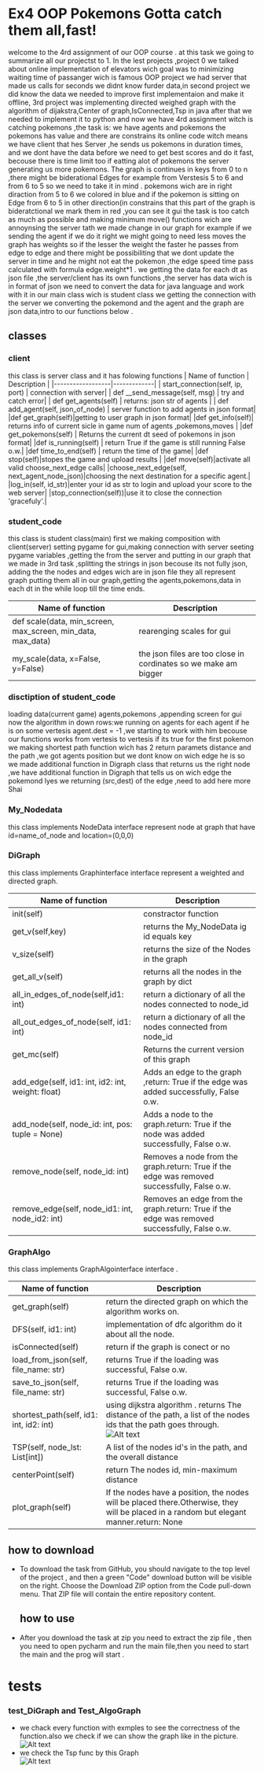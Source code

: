 # Ex4 OOP Pokemons Gotta catch them all,fast!
welcome to the 4rd assignment of our OOP course .
at this task we going to summarize all our projectst 
to 1. In the lest projects ,project 0 we talked about 
online implementation of elevators wich goal was to minimizing 
waiting time of passanger wich is famous OOP project we had server
that made us calls for seconds we didnt know furder data,in second 
project we did know the data we needed to improve first implementaion and make it offline,
3rd  project was implementing directed weighed graph with the algorithm
of dijakstra,Center of graph,IsConnected,Tsp in java after that 
we needed to implement it to python and now we have 4rd assignment 
witch is catching pokemons ,the task is: we have agents and pokemons 
the pokemons has value and there are constrains its online code witch means
we have client that hes Server ,he sends us pokemons in duration times,
and we dont have the data before we need to get best scores and do it fast,
becouse there is time limit too if eatting alot of pokemons the server generating
us more pokemons. 
The graph is continues in keys from 0 to n ,there might be biderational Edges for example
from Verstesis 5 to 6 and from 6 to 5 so we need to take it in mind .
pokemons wich are in right diraction from 5 to 6 we colored in blue and if the pokemon 
is sitting on Edge from 6 to 5 in other direction(in constrains that this part of the graph 
is bideratctional we mark them in red ,you can see it gui the task is too catch as much as possible
and making minimum move() functions wich are annoynsing the server tath we made change in our graph
for example if we sending the agent if we do it right we might going to need less moves
the graph has weights so if the lesser the weight the faster he passes from edge to edge
and there might be possibiliting that we dont update the server in time and he might not 
eat the pokemon ,the edge speed time pass calculated with formula edge.weight*1 .
we getting the data for each dt as json file ,the server/client has its own functions
,the server has data wich is in format of json we need to convert the data for java language
and work with it in our main class wich is student class we getting the connection with the server
we converting the pokemond and the agent and the graph are json data,intro to our functions below .


## classes 

### client <br />
  this class is server class and it has folowing functions
  | Name of function | Description |
  |------------------|-------------|
  | start_connection(self, ip, port)  | connection with server|
  | def __send_message(self, msg)  | try and catch error|
  | def get_agents(self)  | returns: json str of agents |
  | def add_agent(self, json_of_node)  | server function to add agents in json format|
  |def get_graph(self)|getting to user graph in json format|
  |def get_info(self)| returns info of current sicle in  game num of agents ,pokemons,moves |
  |def get_pokemons(self) | Returns the current dt seed of pokemons in json format|
  |def is_running(self) | return True if the game is still running False o.w.|
  |def time_to_end(self) |  return the time of the game|
  |def stop(self)|stopes the game and upload results |
  |def move(self)|activate all valid choose_next_edge calls|
  |choose_next_edge(self, next_agent_node_json)|choosing the next destination for a specific agent.|
  |log_in(self, id_str)|enter your id as str to login and upload your score to the web server|
  |stop_connection(self))|use it to close the connection 'gracefuly'.|
  
### student_code <br />
  this class is student class(main) first we making composition with
  client(server) setting pygame for gui,making connection with server
  seeting pygame variables ,getting the from the server and putting in our graph 
  that we made in 3rd task ,splitting the strings in json becouse its not fully json,
  adding the the nodes and edges wich are in json file they all represent graph putting them all
  in our graph,getting the agents,pokemons,data  in each dt in the while loop till the time ends.
  
  
  | Name of function | Description |
  |------------------|-------------|
  | def scale(data, min_screen, max_screen, min_data, max_data)  | rearenging scales for gui|
  | my_scale(data, x=False, y=False)  | the json files are too close in cordinates so we make am bigger|
  ### disctiption of student_code <br />
  loading data(current game) agents,pokemons ,appending screen for gui
  now the algorithm in down rows:we running on agents for each agent if he 
  is on some vertesis agent.dest = -1 ,we starting to work with him
  becouse our functions works from vertesis to vertesis if its true 
  for the first pokemon we making shortest path function 
  wich has 2 return paramets distance and the path ,we got agents position
  but we dont know on wich edge he is so we made additional function in 
  Digraph class that returns us the right node ,we have additional function
  in Digraph that tells us on wich edge the pokemond lyes we returning 
  (src,dest) of the edge ,need to add here more Shai
  
### My_Nodedata <br />
  this class implements NodeData interface represent node at graph
  that have id=name_of_node and location=(0,0,0) 
  
 
### DiGraph  <br />
  this class implements Graphinterface interface represent a weighted
  and directed graph.

  | Name of function | Description |
  |------------------|-------------|
  | init(self)       | constractor function|
  | get_v(self,key)  | returns the My_NodeData ig id equals key |
  | v_size(self)     | returns the size of the Nodes in the graph |
  | get_all_v(self)  | returns all the nodes in the graph by dict|
  | all_in_edges_of_node(self,id1: int)|return a dictionary of all the nodes connected to node_id|
  |all_out_edges_of_node(self, id1: int)| return a dictionary of all the nodes connected from node_id|
  |get_mc(self) | Returns the current version of this graph|
  |add_edge(self, id1: int, id2: int, weight: float) | Adds an edge to the graph ,return: True if the edge was added successfully, False o.w.|
  | add_node(self, node_id: int, pos: tuple = None) |   Adds a node to the graph.return: True if the node was added successfully, False o.w.|
  |remove_node(self, node_id: int)| Removes a node from the graph.return: True if the edge was removed successfully, False o.w.|
  |remove_edge(self, node_id1: int, node_id2: int)|Removes an edge from the graph.return: True if the edge was removed successfully, False o.w.|
  
### GraphAlgo  <br />
  this class implements GraphAlgointerface interface .<br />

 | Name of function | Description |
 |------------------|-------------|
 | get_graph(self)       | return the directed graph on which the algorithm works on. |
 |  DFS(self, id1: int)     | implementation of dfc algorithm do it about all the node. | 
 |  isConnected(self) | return if the graph is conect or no |
 | load_from_json(self, file_name: str)      | returns True if the loading was successful, False o.w. |
 |  save_to_json(self, file_name: str)      |  returns True if the loading was successful, False o.w. |
 |   shortest_path(self, id1: int, id2: int)       | using dijkstra algorithm . returns The distance of the path, a list of the nodes ids that the path goes through.   ![Alt text](https://github.com/shaimoo/OOP/blob/main/picture/dijkstra.jpeg "jijkstra") |
 | TSP(self, node_lst: List[int])     |  A list of the nodes id's in the path, and the overall distance |
 |  centerPoint(self)    | return The nodes id, min-maximum distance | 
 |  plot_graph(self)     |  If the nodes have a position, the nodes will be placed there.Otherwise, they will be placed in a random but elegant manner.return: None |
        

  ## how to download  <br />
- To download the task from GitHub, you should navigate to the top level of the project , and then a green "Code" download button will be visible on the right.
   Choose the Download ZIP option from the Code pull-down menu. That ZIP file will contain the entire repository content.
  ## how to use  <br />
- After you download the task at zip you need to extract  the zip file , then you need 
  to open pycharm and run the main file,then you need to start the main and the prog will start . 

 # tests <br />
 ### test_DiGraph and Test_AlgoGraph <br />
- we chack every function with exmples to see the correctness of the function.also we check if we can show the graph like in the picture. <br />
  ![Alt text](https://github.com/shaimoo/OOP/blob/main/picture/graph.png "test")  <br />
- we check the Tsp func by this Graph  <br />
![Alt text](https://github.com/shaimoo/OOP/blob/main/picture/tsp.jpeg "jijkstra") 
